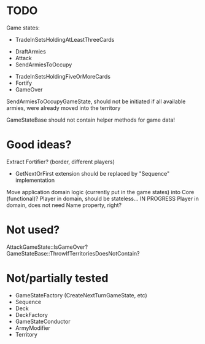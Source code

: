 TODO
====
Game states:
- TradeInSetsHoldingAtLeastThreeCards
+ DraftArmies
+ Attack
+ SendArmiesToOccupy
- TradeInSetsHoldingFiveOrMoreCards
- Fortify
- GameOver


SendArmiesToOccupyGameState, should not be initiated if all available armies, were already moved into the territory

GameStateBase should not contain helper methods for game data!

Good ideas?
===========
Extract Fortifier? (border, different players)
+ GetNextOrFirst extension should be replaced by "Sequence" implementation

Move application domain logic (currently put in the game states) into Core (functional)?
Player in domain, should be stateless... IN PROGRESS
Player in domain, does not need Name property, right?


Not used?
=========
AttackGameState::IsGameOver?
GameStateBase::ThrowIfTerritoriesDoesNotContain?


Not/partially tested
====================
- GameStateFactory (CreateNextTurnGameState, etc)
- Sequence
- Deck
- DeckFactory
- GameStateConductor
- ArmyModifier
- Territory